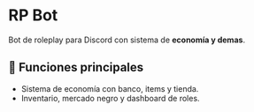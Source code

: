 # RP Bot

Bot de roleplay para Discord con sistema de **economía y demas**.

## 📌 Funciones principales
- Sistema de economía con banco, items y tienda.
- Inventario, mercado negro y dashboard de roles.